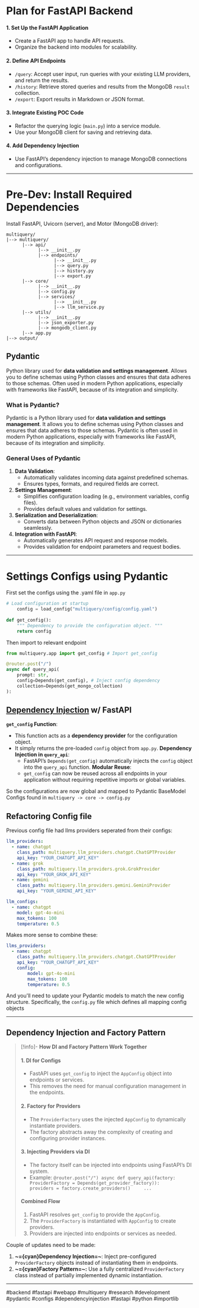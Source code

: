 # Plan for FastAPI Backend
#### **1. Set Up the FastAPI Application**
- Create a FastAPI app to handle API requests.
- Organize the backend into modules for scalability.
#### **2. Define API Endpoints**
- `/query`: Accept user input, run queries with your existing LLM providers, and return the results.
- `/history`: Retrieve stored queries and results from the MongoDB `result` collection.
- `/export`: Export results in Markdown or JSON format.
#### **3. Integrate Existing POC Code**
- Refactor the querying logic (`main.py`) into a service module.
- Use your MongoDB client for saving and retrieving data.
#### **4. Add Dependency Injection**
- Use FastAPI’s dependency injection to manage MongoDB connections and configurations.
---
# Pre-Dev: Install Required Dependencies
Install FastAPI, Uvicorn (server), and Motor (MongoDB driver):

```
multiquery/
|--> multiquery/
      |--> api/
            |--> __init__.py
            |--> endpoints/
                  |--> __init__.py
                  |--> query.py
                  |--> history.py
                  |--> export.py
      |--> core/
            |--> __init__.py
            |--> config.py
            |--> services/
                  |--> __init__.py
                  |--> llm_service.py
      |--> utils/
            |--> __init__.py
            |--> json_exporter.py
            |--> mongodb_client.py
      |--> app.py
|--> output/
```
## Pydantic
Python library used for **data validation and settings management**. Allows you to define schemas using Python classes and ensures that data adheres to those schemas. Often used in modern Python applications, especially with frameworks like FastAPI, because of its integration and simplicity.
### **What is Pydantic?**
Pydantic is a Python library used for **data validation and settings management**. It allows you to define schemas using Python classes and ensures that data adheres to those schemas. Pydantic is often used in modern Python applications, especially with frameworks like FastAPI, because of its integration and simplicity.
### **General Uses of Pydantic**
1. **Data Validation**:
    - Automatically validates incoming data against predefined schemas.
    - Ensures types, formats, and required fields are correct.
2. **Settings Management**:
    - Simplifies configuration loading (e.g., environment variables, config files).
    - Provides default values and validation for settings.
3. **Serialization and Deserialization**:
    - Converts data between Python objects and JSON or dictionaries seamlessly.
4. **Integration with FastAPI**:
    - Automatically generates API request and response models.
    - Provides validation for endpoint parameters and request bodies.

---
# Settings Configs using Pydantic

First set the configs using the .yaml file in `app.py`
```python
# Load configuration at startup 
	config = load_config("multiquery/config/config.yaml") 
	
def get_config(): 
	""" Dependency to provide the configuration object. """ 
	return config
```

Then import to relevant endpoint 
```python
from multiquery.app import get_config # Import get_config

@router.post("/")
async def query_api(
	prompt: str,
	config=Depends(get_config), # Inject config dependency
	collection=Depends(get_mongo_collection)
):
```

## [Dependency Injection](https://fastapi.tiangolo.com/tutorial/dependencies/) w/ FastAPI
**`get_config` Function**:
- This function acts as a **dependency provider** for the configuration object.
- It simply returns the pre-loaded `config` object from `app.py`.
**Dependency Injection in `query_api`**:
    - FastAPI’s `Depends(get_config)` automatically injects the `config` object into the `query_api` function.
**Modular Reuse**:
    - `get_config` can now be reused across all endpoints in your application without requiring repetitive imports or global variables.

So the configurations are now global and mapped to Pydantic BaseModel Configs found in `multiquery -> core -> config.py`

## Refactoring Config file
Previous config file had llms providers seperated from their configs:
```yaml
llm_providers:
  - name: chatgpt
    class_path: multiquery.llm_providers.chatgpt.ChatGPTProvider
    api_key: "YOUR_CHATGPT_API_KEY"
  - name: grok
    class_path: multiquery.llm_providers.grok.GrokProvider
    api_key: "YOUR_GROK_API_KEY"
  - name: gemini
    class_path: multiquery.llm_providers.gemini.GeminiProvider
    api_key: "YOUR_GEMINI_API_KEY"

llm_configs:
  - name: chatgpt
    model: gpt-4o-mini
    max_tokens: 100
    temperature: 0.5
```

Makes more sense to combine these:
```yaml
llms_providers:
  - name: chatgpt
	class_path: multiquery.llm_providers.chatgpt.ChatGPTProvider
	api_key: "YOUR_CHATGPT_API_KEY"
	config:
		model: gpt-4o-mini
		max_tokens: 100
		temperature: 0.5
```

And you'll need to update your Pydantic models to match the new config structure. 
Specifically, the `config.py` file which defines all mapping config objects

---
## Dependency Injection and Factory Pattern

>[!info]- **How DI and Factory Pattern Work Together**
>#### **1. DI for Configs**
>- FastAPI uses `get_config` to inject the `AppConfig` object into endpoints or services.
>- This removes the need for manual configuration management in the endpoints.
>
>#### **2. Factory for Providers**
>- The `ProviderFactory` uses the injected `AppConfig` to dynamically instantiate providers.
>- The factory abstracts away the complexity of creating and configuring provider instances.
>
>#### **3. Injecting Providers via DI**
>
>- The factory itself can be injected into endpoints using FastAPI’s DI system.
>- Example:
>    `@router.post("/") async def query_api(factory: ProviderFactory = Depends(get_provider_factory)):     providers = factory.create_providers()     ...`
>    
>#### **Combined Flow**
>1. FastAPI resolves `get_config` to provide the `AppConfig`.
>2. The `ProviderFactory` is instantiated with `AppConfig` to create providers.
>3. Providers are injected into endpoints or services as needed.

Couple of updates need to be made:
1. **~={cyan}Dependency Injection=~**: Inject pre-configured `ProviderFactory` objects instead of instantiating them in endpoints.
2. **~={cyan}Factory Pattern=~:** Use a fully centralized `ProviderFactory` class instead of partially implemented dynamic instantiation.



---

#backend #fastapi #webapp #multiquery #research #development #pydantic #configs #dependencyinjection #fastapi #python #importlib
